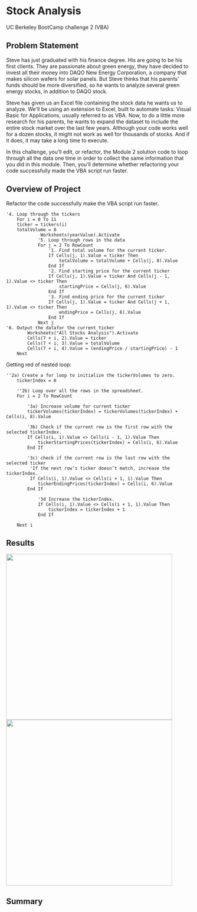 # Stock Analysis
UC Berkeley BootCamp challenge 2 (VBA)
## Problem Statement
Steve has just graduated with his finance degree. His are going to be his first clients. They are passionate about green energy, they have decided to invest all their money into DAQO New Energy Corporation, a company that makes silicon wafers for solar panels. But Steve thinks that his parents' funds should be more diversified, so he wants to analyze several green energy stocks, in addition to DAQO stock.

Steve has given us an Excel file containing the stock data he wants us to analyze. We'll be using an extension to Excel, built to automate tasks: Visual Basic for Applications, usually referred to as VBA.
 Now, to do a little more research for his parents, he wants to expand the dataset to include the entire stock market over the last few years. Although your code works well for a dozen stocks, it might not work as well for thousands of stocks. And if it does, it may take a long time to execute.

In this challenge, you’ll edit, or refactor, the Module 2 solution code to loop through all the data one time in order to collect the same information that you did in this module. Then, you’ll determine whether refactoring your code successfully made the VBA script run faster. 

## Overview of Project
Refactor the code successfully make the VBA script run faster.
```
'4. Loop through the tickers
    For i = 0 To 11
    ticker = tickers(i)
    totalVolume = 0
             Worksheets(yearValue).Activate
            '5. Loop through rows in the data
            For j = 2 To RowCount
                '1. Find total volume for the current ticker.
                If Cells(j, 1).Value = ticker Then
                    totalVolume = totalVolume + Cells(j, 8).Value
                End If
                '2. Find starting price for the current ticker
                If Cells(j, 1).Value = ticker And Cells(j - 1, 1).Value <> ticker Then
                    startingPrice = Cells(j, 6).Value
                End If
                '3. Find ending price for the current ticker
                If Cells(j, 1).Value = ticker And Cells(j + 1, 1).Value <> ticker Then
                    endingPrice = Cells(j, 6).Value
                End If
            Next j
'6. Output the datafor the current ticker
        Worksheets("All Stocks Analysis").Activate
        Cells(7 + i, 2).Value = ticker
        Cells(7 + i, 3).Value = totalVolume
        Cells(7 + i, 4).Value = (endingPrice / startingPrice) - 1
    Next 
```

Getting red of nested loop:
```
''2a) Create a for loop to initialize the tickerVolumes to zero.
    tickerIndex = 0
        
    ''2b) Loop over all the rows in the spreadsheet.
    For i = 2 To RowCount
    
        '3a) Increase volume for current ticker
        tickerVolumes(tickerIndex) = tickerVolumes(tickerIndex) + Cells(i, 8).Value
        
        '3b) Check if the current row is the first row with the selected tickerIndex.
        If Cells(i, 1).Value <> Cells(i - 1, 1).Value Then
            tickerStartingPrices(tickerIndex) = Cells(i, 6).Value
        End If
        
        '3c) check if the current row is the last row with the selected ticker
         'If the next row’s ticker doesn’t match, increase the tickerIndex.
         If Cells(i, 1).Value <> Cells(i + 1, 1).Value Then
            tickerEndingPrices(tickerIndex) = Cells(i, 6).Value
        End If

            '3d Increase the tickerIndex.
            If Cells(i, 1).Value <> Cells(i + 1, 1).Value Then
                tickerIndex = tickerIndex + 1
            End If
    
    Next i
```
## Results
<img src="https://github.com/ArmineKhanan/stock-analysis/blob/main/ASA%20Runtime%20for%202018.png" width="450" />         <img src="https://github.com/ArmineKhanan/stock-analysis/blob/main/ASA%20Runtime%20for%202018%20if%20refactored.png" width="450" />
## Summary
